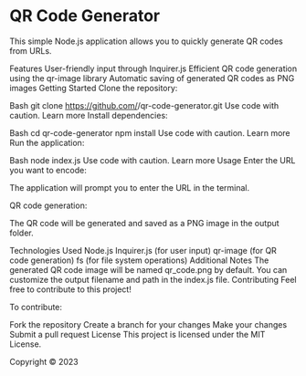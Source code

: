 # QR Code Generator

This simple Node.js application allows you to quickly generate QR codes from URLs.

Features
User-friendly input through Inquirer.js
Efficient QR code generation using the qr-image library
Automatic saving of generated QR codes as PNG images
Getting Started
Clone the repository:

Bash
git clone https://github.com/<your-username>/qr-code-generator.git
Use code with caution. Learn more
Install dependencies:

Bash
cd qr-code-generator
npm install
Use code with caution. Learn more
Run the application:

Bash
node index.js
Use code with caution. Learn more
Usage
Enter the URL you want to encode:

The application will prompt you to enter the URL in the terminal.

QR code generation:

The QR code will be generated and saved as a PNG image in the output folder.

Technologies Used
Node.js
Inquirer.js (for user input)
qr-image (for QR code generation)
fs (for file system operations)
Additional Notes
The generated QR code image will be named qr_code.png by default.
You can customize the output filename and path in the index.js file.
Contributing
Feel free to contribute to this project!

To contribute:

Fork the repository
Create a branch for your changes
Make your changes
Submit a pull request
License
This project is licensed under the MIT License.

Copyright &copy; 2023 <Anurag singh>
